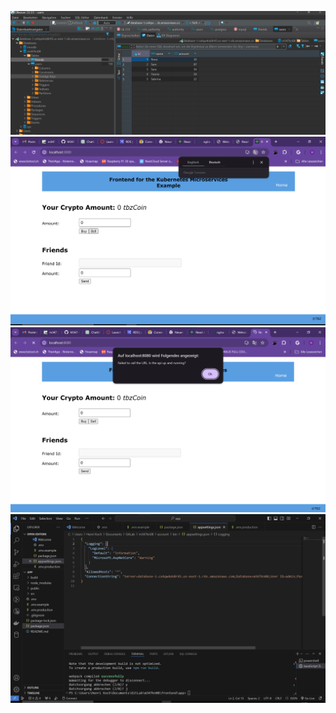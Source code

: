 ![HTML Seite](DBeaverConnection.png)
![HTML Seite](npmRunBuild.png)
![HTML Seite](FrontendDockerContainer.png)
![HTML Seite](ConnectionString.png)
